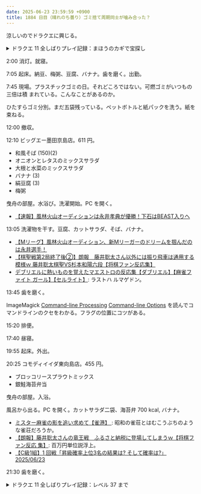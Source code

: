 ```yaml
---
date: 2025-06-23 23:59:59 +0900
title: 1884 日目（晴れのち曇り）ゴミ捨て周期同士が噛み合った？
---
```


涼しいのでドラクエに興じる。

<details><summary>ドラクエ 11 全しばりプレイ記録：まほうのカギで宝探し</summary>
<p>村の宝箱を見つけてから扉を開けに各地へ出かける。島めぐりがまだ。</p>

<p>次の武器を調達（太刀はプラチナブレード＋３のほうが強いから使わないか？）：
<ul>
  <li>ブラッドピック＋３</li>
  <li>いなずまのやり＋３</li>
  <li>退魔の太刀＋３</li>
</ul>
</p>

<p>まほうの扉とは関係なく宝が残っている場所が複数ある。二周目でこのザマか。</p>
</details>

2:00 消灯。就寝。

7:05 起床。納豆、梅粥、豆腐、バナナ。歯を磨く。出勤。

7:45 現場。プラスチックゴミの日。それどころではない。可燃ゴミがいつもの三倍は積
まれている。こんなことがあるのか。

ひたすらゴミ分別。まだ五袋残っている。ペットボトルと紙パックを洗う。紙を束ねる。

12:00 撤収。

12:10 ビッグエー墨田京島店。611 円。

* 和風そば (150)(2)
* オニオンとレタスのミックスサラダ
* 大根と水菜のミックスサラダ
* バナナ (3)
* 絹豆腐 (3)
* 梅粥

曳舟の部屋。水浴び。洗濯開始。PC を開く。

* [【速報】風林火山オーディションは永井孝典が優勝！下石はBEAST入りへ
  ](https://www.youtube.com/watch?v=0w9Mcrfnvro)

13:05 洗濯物を干す。豆腐、カットサラダ、そば、バナナ。

* [【Mリーグ】風林火山オーディション、新Mリーガーのドリームを掴んだのは永井選手！
  ](https://www.youtube.com/watch?v=Z0GGD9n9-mA)
* [【棋聖戦第2局終了後②】朗報　藤井聡太さん以外には振り飛車は通用する模様ｗ
  藤井聡太棋聖VS杉本和陽六段【将棋ファン反応集】
  ](https://www.youtube.com/watch?v=9miLcXrKSVw)
* [デブリエルに熱いものを覚えたマエストロの反応集【ダブリエル】【麻雀ファイト
  ガール】【セルライト】](https://www.youtube.com/watch?v=_f_3WtUbcEs): ラストハ
  ルマゲドン。

13:45 歯を磨く。

ImageMagick
[Command-line Processing](https://imagemagick.org/script/command-line-processing.php)
[Command-line Options](https://imagemagick.org/script/command-line-options.php)
を読んでコマンドラインのクセをわかる。フラグの位置にコツがある。

15:20 排便。

17:40 昼寝。

19:55 起床。外出。

20:25 コモディイイダ東向島店。455 円。

* ブロッコリースプラウトミックス
* 銀鮭海苔弁当

曳舟の部屋。入浴。

風呂から出る。PC を開く。カットサラダ二袋、海苔弁 700 kcal, バナナ。 

* [ミスター麻雀の影を追い求めて【雀港】
  ](https://www.youtube.com/watch?v=OKIm3cCcM38): 昭和の雀荘とはむこうぶちのよう
  な雀荘だろうか。
* [【朗報】藤井聡太さんの竜王戦　ふるさと納税に登場してしまうｗ【将棋ファン反応
  集】](https://www.youtube.com/watch?v=IZPRrbBC7As): 百万円単位説浮上。
* [【C級1組】1 回戦「昇級確率上位3名の結果は? そして確率は?」2025/06/23
  ](https://www.youtube.com/watch?v=IL9NI0clAUE)

21:30 歯を磨く。

<details><summary>ドラクエ 11 全しばりプレイ記録：レベル 37 まで</summary>
<p>島の宝箱を開けにいく。カミュがだいおうイカを一撃で屠ることがあり良い。</p>

<p>雪国のイベントを進める。ミルレアンの森の奥に回復付きセーブポイントがあるので活用する。
オークキングがプラチナのやりを落としてくれないかと粘るが効率が悪い。とっととムンババを倒しに行く。</p>

<p>ムンババ戦は主人公一人でやる。呪いしばりがあるので小賢しい工夫はしないほうがいい。
渾身切りとベホイムしか使わないでいい。ムンババは己の守備を下げる。</p>

<p>時間がないので古代図書館は日付が変わってから攻略する。
雪原地帯のザコ敵はトロルとメタルハンターからは経験値が入る。</p>
</details>

